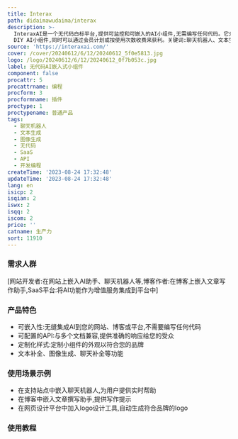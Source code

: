 ```yaml
---
title: Interax
path: didaimawudaima/interax
description: >-
  InteraxAI是一个无代码白标平台,提供可监控和可嵌入的AI小组件,无需编写任何代码。它允许无缝集成AI功能如文本补全、聊天机器人、图像生成等到网站、博客或SaaS平台中,开发者可以通过配置API和定制样式来
  DIY AI小组件,同时可以通过会员计划或按使用次数收费来获利。关键词:聊天机器人、文本生成、图像生成、无代码、SaaS、API、嵌入式。
source: 'https://interaxai.com/'
cover: /cover/20240612/6/12/20240612_5f0e5813.jpg
logo: /logo/20240612/6/12/20240612_0f7b053c.jpg
label: 无代码AI嵌入式小组件
component: false
procattr: 5
procattrname: 编程
procform: 3
procformname: 插件
proctype: 1
proctypename: 普通产品
tags:
  - 聊天机器人
  - 文本生成
  - 图像生成
  - 无代码
  - SaaS
  - API
  - 开发编程
createTime: '2023-08-24 17:32:48'
updateTime: '2023-08-24 17:32:48'
lang: en
isicp: 2
isqian: 2
iswx: 2
isqq: 2
iscom: 2
price: ''
catname: 生产力
sort: 11910
---
```




### 需求人群
[网站开发者:在网站上嵌入AI助手、聊天机器人等,博客作者:在博客上嵌入文章写作助手,SaaS平台:将AI功能作为增值服务集成到平台中]

### 产品特色
- 可嵌入性:无缝集成AI到您的网站、博客或平台,不需要编写任何代码
- 可配置的API:与多个文档兼容,提供准确的响应给您的受众
- 定制化样式:定制小组件的外观以符合您的品牌
- 文本补全、图像生成、聊天补全等功能

### 使用场景示例
- 在支持站点中嵌入聊天机器人,为用户提供实时帮助
- 在博客中嵌入文章撰写助手,提供写作提示
- 在网页设计平台中加入logo设计工具,自动生成符合品牌的logo

### 使用教程


  
